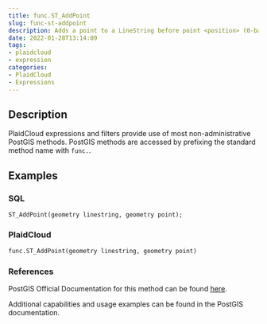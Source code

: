 ```yaml
---
title: func.ST_AddPoint
slug: func-st-addpoint
description: Adds a point to a LineString before point <position> (0-based index)
date: 2022-01-28T13:14:09
tags:
- plaidcloud
- expression
categories:
- PlaidCloud
- Expressions
---
```



## Description


PlaidCloud expressions and filters provide use of most non-administrative PostGIS methods. PostGIS methods are accessed by prefixing the standard method name with `func.`.



## Examples


### SQL



```
ST_AddPoint(geometry linestring, geometry point);
```


### PlaidCloud



```python
func.ST_AddPoint(geometry linestring, geometry point)
```


### References


PostGIS Official Documentation for this method can be found [here](https://postgis.net/docs/manual-3.1/ST_AddPoint.html).



Additional capabilities and usage examples can be found in the PostGIS documentation.

